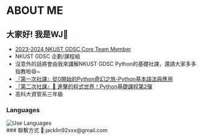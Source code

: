 # ABOUT ME
## 大家好! 我是WJ🐢
- [2023-2024 NKUST GDSC Core Team Member](https://gdsc.community.dev/national-kaohsiung-university-of-science-and-technology/)
- NKUST GDSC 企劃/課程組
- 沒意外的話將會由我來講解NKUST GDSC Python的基礎社課，還請大家多多指教啦😄~
- [『第一次社課』從0開始的Python奇幻之旅-Python基本語法與應用](https://reurl.cc/z65kRp)
- [『第二次社課』📣 進擊的程式世界！Python基礎課程第2彈](https://reurl.cc/E1NlzA)
- 高科大資管系三年級
### Languages
<div>
    <img src="https://github-readme-stats.vercel.app/api/top-langs/?username=jacklin92" alt="Use Languages" />
</div>
### 聯繫方式
📧:jacklin92xxx@gmail.com
